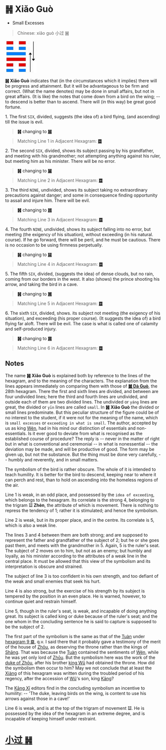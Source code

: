 # ䷽ Xiǎo Guò

* Small Excesses

> Chinese: xiǎo guò 小过 ䷽

<a id="p-201"/>

<img src="../shapes/62.10.png" width="101" alt="小过">

**䷽ Xiǎo Guò** indicates that (in the circumstances which it implies) there will be progress and attainment. But it will be advantageous to be firm and correct. (What the name denotes) may be done in small affairs, but not in great affairs. (It is like) the notes that come down from a bird on the wing; -- to descend is better than to ascend. There will (in this way) be great good fortune.

1.<a id="62.1"/> The first `SIX`, divided, suggests (the idea of) a bird flying, (and ascending) till the issue is evil.

> **䷽** changing to [**䷶**](e4b8b0feng.md#55.1)

> Matching Line 1 in Adjacent Hexagram: [**䷼**](e4b8ade5ad9azhongfu.md#61.1)

2.<a id="62.2"/> The second `SIX`, divided, shows its subject passing by his grandfather, and meeting with his grandmother; not attempting anything against his ruler, but meeting him as his minister. There will be no error.

> **䷽** changing to [**䷟**](e68192heng.md#32.2)

> Matching Line 2 in Adjacent Hexagram: [**䷼**](e4b8ade5ad9azhongfu.md#61.2)

3.<a id="62.3"/> The third `NINE`, undivided, shows its subject taking no extraordinary precautions against danger; and some in consequence finding opportunity to assail and injure him. There will be evil.

> **䷽** changing to [**䷏**](e8b1abyu.md#16.3)

> Matching Line 3 in Adjacent Hexagram: [**䷼**](e4b8ade5ad9azhongfu.md#61.3)

<a id="p-202"/>

4.<a id="62.4"/> The fourth `NINE`, undivided, shows its subject falling into no error, but meeting (the exigency of his situation), without exceeding (in his natural. course). If he go forward, there will be peril, and he must be cautious. There is no occasion to be using firmness perpetually.

> **䷽** changing to [**䷎**](e8b0a6qian.md#15.4)

> Matching Line 4 in Adjacent Hexagram: [**䷼**](e4b8ade5ad9azhongfu.md#61.4)

5.<a id="62.5"/> The fifth `SIX`, divided, (suggests the idea) of dense clouds, but no rain, coming from our borders in the west. It also (shows) the prince shooting his arrow, and taking the bird in a cave.

> **䷽** changing to [**䷞**](e592b8xian.md#31.5)

> Matching Line 5 in Adjacent Hexagram: [**䷼**](e4b8ade5ad9azhongfu.md#61.5)

6.<a id="62.6"/> The sixth `SIX`, divided, shows. its subject not meeting (the exigency of his situation), and exceeding (his proper course). (It suggests the idea of) a bird flying far aloft. There will be evil. The case is what is called one of calamity and self-produced injury.

> **䷽** changing to [**䷷**](e69785lv.md#56.6)

> Matching Line 6 in Adjacent Hexagram: [**䷼**](e4b8ade5ad9azhongfu.md#61.6)

<a id="p-203"/>

## Notes

The name **䷽ Xiǎo Guò** is explained both by reference to the lines of the hexagram, and to the meaning of the characters. The explanation from the lines appears immediately on comparing them with those of [**䷛ Dà Guò**](e5a4a7e8bf87daguo.md), the 28th hexagram. There the first and sixth lines are divided, and between are four undivided lines; here the third and fourth lines are undivided, and outside each of them are two divided lines. The undivided or `yáng` lines are great, the divided or `yīn` lines are called `small`. In **䷽ Xiǎo Guò** the divided or small lines predominate. But this peculiar structure of the figure could be of no interest to the student, if it were not for the meaning of the name, which is `small excesses` or `exceeding in what is small`. The author, accepted by us as king [Wén](https://en.wikipedia.org/wiki/King_Wen_of_Zhou), had in his mind our distinction of essentials and non-essentials. Is it ever good to deviate from what is recognised as the established course of procedure? The reply is -- never in the matter of right but in what is conventional and ceremonial -- in what is nonessential -- the deviation may be made, and will be productive of good. The form may be given up, but not the substance. But the thing must be done very carefully, -- humbly and reverently, and in small matters.

The symbolism of the bird is rather obscure. The whole of it is intended to teach humility. It is better for the bird to descend, keeping near to where it can perch and rest, than to hold on ascending into the homeless regions of the air.

Line 1 is weak, in an odd place, and possessed by the `idea of exceeding`, which belongs to the hexagram. Its correlate is the strong 4, belonging to the trigram **☳ Zhèn**, the attribute of which is movement. There is nothing to repress the tendency of 1; rather it is stimulated; and hence the symbolism.

Line 2 is weak, but in its proper place, and in the centre. Its correlate is 5, which is also a weak line.

The lines 3 and 4 between them are both strong; and are supposed to represent the father and grandfather of the subject of 2; but he or she goes past them, and meets with the grandmother in 5. Again, 5 is the ruler's seat. The subject of 2 moves on to him, but not as an enemy; but humbly and loyally, as his minister according to the attributes of a weak line in the central place. It must be allowed that this view of the symbolism and its interpretation is obscure and strained.

The subject of line 3 is too confident in his own strength, and too defiant of the weak and small enemies that seek his hurt.

Line 4 is also strong, but the exercise of his strength by its subject is tempered by the position in an even place. He is warned, however, to continue quiet and restrain himself.

Line 5, though in the ruler's seat, is weak, and incapable of doing anything great. Its subject is called king or duke because of the ruler's seat; and the one whom in the concluding sentence he is said to capture is supposed to be the subject of 2.

The first part of the symbolism is the same as that of the [Tuàn](https://ctext.org/book-of-changes/tuan-zhuan) under [hexagram 9 ䷈](e5b08fe7959cxiaoxu.md), q.v. I said there that it probably gave a testimony of the merit of the house of [Zhōu](https://en.wikipedia.org/wiki/Zhou_dynasty), as deserving the throne rather than the kings of [Shāng](https://en.wikipedia.org/wiki/Shang_dynasty). That was because the [Tuàn](https://ctext.org/book-of-changes/tuan-zhuan) contained the sentiments of [Wén](https://en.wikipedia.org/wiki/King_Wen_of_Zhou), while he was yet only lord of [Zhōu](https://en.wikipedia.org/wiki/Zhou_dynasty). But the symbolism here was the work of the [duke of Zhōu](https://en.wikipedia.org/wiki/Duke_of_Zhou), after his brother [king Wǔ](https://en.wikipedia.org/wiki/King_Wu_of_Zhou) had obtained the throne. How did the symbolism then occur to him? May we not conclude that at least the [Xiàng](https://en.wikipedia.org/wiki/Four_Symbols) of this hexagram was written during the troubled period of his regency, after the accession of [Wǔ](https://en.wikipedia.org/wiki/King_Wu_of_Zhou)'s son, king [Kāng](https://en.wikipedia.org/wiki/King_Kang_of_Zhou)?

The [Kāng Xī](https://en.wikipedia.org/wiki/Kangxi_Dictionary) editors find in the concluding symbolism an incentive to humility: -- 'The duke, leaving birds on the wing, is content to use his arrows against those in a cave!'

Line 6 is weak, and is at the top of the trigram of movement **☳**. He is possessed by the idea of the hexagram in an extreme degree, and is incapable of keeping himself under restraint.

# [小过 ䷽](e5b08fe8bf87xiaoguo_cn.md)
